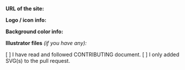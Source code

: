 <!--
🔔 If your pull request DOESN'T relate to icon submissions, you can ignore all of this and make PR from scratch.
ℹ️ But if YOU'RE SUBMITTING ICON, read this PR template carefully and follow the instructions!

=== PR TITLE RECOMMENTATIONS ===
> If icon with logo ➜
   ❝  New icon: icon_name_here  ❞
> If generic icon ➜
   ❝  New icon: icon_name_here (generic)  ❞
> If icon update  ➜
   ❝  Update icon: icon_name_here  ❞
========================= -->

**URL of the site:**

<!-- ▲▲▲ REQUIRED, unless it's generic icon. -->

**Logo / icon info:**

<!-- ▲▲▲ REQUIRED!

For example:
- Direct URL of the logo file / press kit page / logo resource page.
- Short info how did you get the logo.
  > For site embedded vectors, eg. ➜
      ❝  Extracted logo with SVG Gobbler from https://example.com/exact-page  ❞
  > For image tracing, eg. ➜
      ❝  Image traced of https://example.com/logo.jpg with Vectorizer.io  ❞
> If it's generic icon ➜
    ❝  [Icon name] from Unicons / Feather / Lucide / Cryptocurrency Icons  ❞

❌ IT CANNOT BE COPY-PASTE OF THE "URL of the site or app" PART. -->

**Background color info:**

<!-- ▲▲▲ REQUIRED, unless it's generic icon.

Fill this part based of this information:
- Is the color taken somewhere from the logo?
  > If YES, add this text ➜
      ❝  Background color is from the logo.  ❞
- Is color taken from the mentioned app / site? (And not from logo)
   - If YES, do either/all of these things:
      - Upload screenshot of the area where you got the color AND give URL of the page (unless it's from app)
      - Give the HTML element name (eg. #footer) AND also URL of the page. -->
      
**Illustrator files** _(if you have any):_

<!-- ▲▲▲ ADD ILLUSTRATOR FILES HERE ABOVE THIS LINE!
Zip the .ai files (Github doesn't accept .ai files as is there). -->

[ ] I have read and followed CONTRIBUTING document.
[ ] I only added SVG(s) to the pull request.

<!-- ▲▲▲ REQUIRED!
Confirm that you have done these things.
Replace space with x inside of the brackets: [ ] ➜ [x]

After this line, you can now comment freely. Thank you for contributing and following the intructions :) -->

